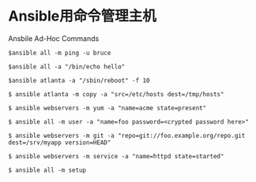 # Ansible用命令管理主机

Ansbile Ad-Hoc Commands

```$ansible all -m ping -u bruce```

```$ansible all -a "/bin/echo hello"```

```$ansible atlanta -a "/sbin/reboot" -f 10```

```$ ansible atlanta -m copy -a "src=/etc/hosts dest=/tmp/hosts"```

```$ ansible webservers -m yum -a "name=acme state=present"```

```$ ansible all -m user -a "name=foo password=<crypted password here>"```

```$ ansible webservers -m git -a "repo=git://foo.example.org/repo.git dest=/srv/myapp version=HEAD"```

```$ ansible webservers -m service -a "name=httpd state=started"```

```$ ansible all -m setup```
